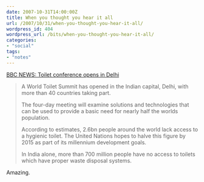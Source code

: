 ```yaml
---
date: 2007-10-31T14:00:00Z
title: When you thought you hear it all
url: /2007/10/31/when-you-thought-you-hear-it-all/
wordpress_id: 404
wordpress_url: /bits/when-you-thought-you-hear-it-all/
categories:
- "social"
tags:
- "notes"
---
```


<a href="http://news.bbc.co.uk/2/hi/south_asia/7070494.stm">BBC NEWS: Toilet conference opens in Delhi</a>

> A World Toilet Summit has opened in the Indian capital, Delhi, with more than 40 countries taking part.
> 
> The four-day meeting will examine solutions and technologies that can be used to provide a basic need for nearly half the worlds population.
> 
> According to estimates, 2.6bn people around the world lack access to a hygienic toilet. The United Nations hopes to halve this figure by 2015 as part of its millennium development goals.
> 
> In India alone, more than 700 million people have no access to toilets which have proper waste disposal systems.

Amazing.
